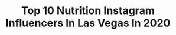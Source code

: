 ---
title: Top 10 Nutrition Instagram Influencers In Las Vegas In 2020
description: >-
  Find top nutrition Instagram influencers in Las Vegas in 2020. Most popular hashtags: #fitness #lasvegas #nutrition #caffeine.
platform: Instagram
profiles:
  - username: "lady_physique"
    fullname: >-
      IFBB Pro Victoria Flores
    location: "United States"
    followers: 17722
    engagement: 317
    commentsToLikes: 0.031593
    avatar: "https://scontent-ams4-1.cdninstagram.com/v/t51.2885-19/s320x320/62250392_2439048342814271_69251627478941696_n.jpg?_nc_ht=scontent-ams4-1.cdninstagram.com&_nc_ohc=mZPkg8CWsIAAX_YCQgE&oh=d45cb7ccd7c85084253bb2359aa2d1bd&oe=5EE2E6B3"
    verified: false
    hashtags: "#ronaabs, #noexcuses, #motivation, #biceps"
  - username: "shainasavoy"
    fullname: >-
      Shaina Savoy
    location: "United States"
    followers: 14292
    engagement: 560
    commentsToLikes: 0.019052
    avatar: "https://scontent-ams4-1.cdninstagram.com/v/t51.2885-19/s320x320/54513325_369886483867049_6669090664493350912_n.jpg?_nc_ht=scontent-ams4-1.cdninstagram.com&_nc_ohc=S_w99rVLUsUAX8v9IAU&oh=ff4f332240a48045873349c36fbf02ad&oe=5EB0CDC3"
    verified: false
    hashtags: ""
  - username: "sterlingtorress"
    fullname: >-
      STER
    location: "United States"
    followers: 18586
    engagement: 546
    commentsToLikes: 0.061918
    avatar: "https://scontent-lht6-1.cdninstagram.com/v/t51.2885-19/s320x320/84637368_185334466115061_3816388951451631616_n.jpg?_nc_ht=scontent-lht6-1.cdninstagram.com&_nc_ohc=uuoKheYYhTcAX-d1TEe&oh=ba64ba5757589db28a46248811cad8e2&oe=5EBB0330"
    verified: false
    hashtags: "#thedrop, #supalonelychallenge, #bangshot, #shuffle"
  - username: "marco.ruz"
    fullname: >-
      IFBB PRO Marco Ruz
    location: "United States"
    followers: 8876
    engagement: 681
    commentsToLikes: 0.030621
    avatar: "https://scontent-lhr8-1.cdninstagram.com/v/t51.2885-19/s320x320/75288565_571082430383212_4048639076054597632_n.jpg?_nc_ht=scontent-lhr8-1.cdninstagram.com&_nc_ohc=owEA2Ld4lmEAX9hs0wL&oh=a16170d5b7d4de81e268d5143c8fbed1&oe=5EB894E0"
    verified: false
    hashtags: "#amateur"
  - username: "cillehoegh"
    fullname: >-
      Cecilie Høgh
    location: "United States"
    followers: 3976
    engagement: 794
    commentsToLikes: 0.116366
    avatar: "https://scontent-ams4-1.cdninstagram.com/v/t51.2885-19/s320x320/75440973_492732098016651_3349347541895348224_n.jpg?_nc_ht=scontent-ams4-1.cdninstagram.com&_nc_ohc=LT4fVARfTZ0AX_9E4KX&oh=b83446bda8c75918aa857fe4475a9b89&oe=5EBC224E"
    verified: false
    hashtags: "#couplegoals, #greatsanddunes, #wine, #learnandhavefun"
  - username: "_thetakover_"
    fullname: >-
      Derrione Hill
    location: "United States"
    followers: 20594
    engagement: 428
    commentsToLikes: 0.030246
    avatar: "https://scontent-lhr8-1.cdninstagram.com/v/t51.2885-19/s320x320/91704846_1238232629901419_1577929014129983488_n.jpg?_nc_ht=scontent-lhr8-1.cdninstagram.com&_nc_ohc=0BMJ_JEJY-cAX8waRA4&oh=10b23a6e672b5ac594e511c7b8f8382f&oe=5EB9D9A2"
    verified: false
    hashtags: "#workout, #exercise, #health, #powerlifter"
  - username: "roxannelavin"
    fullname: >-
      Roxanne Lavin
    location: "United States"
    followers: 18749
    engagement: 326
    commentsToLikes: 0.042220
    avatar: "https://scontent-ams4-1.cdninstagram.com/v/t51.2885-19/s320x320/47694559_584149362023009_1564429738645127168_n.jpg?_nc_ht=scontent-ams4-1.cdninstagram.com&_nc_ohc=HehLHgtnx6oAX_UDRbH&oh=c70ec040d6f3ca493a2186dead541d7a&oe=5EB28BD4"
    verified: false
    hashtags: "#grateful, #ecofriendly, #progressnotperfection, #animallover"
  - username: "silviawellness87"
    fullname: >-
      Silvia 🇸🇻 MOM OF 4♍
    location: "United States"
    followers: 5780
    engagement: 874
    commentsToLikes: 0.046340
    avatar: "https://scontent-nrt1-1.cdninstagram.com/v/t51.2885-19/s320x320/72157182_2656071951119940_9032610974208622592_n.jpg?_nc_ht=scontent-nrt1-1.cdninstagram.com&_nc_ohc=7wCAnPpKzZEAX8MYALt&oh=140c22ee44954c214da2f0ed792860de&oe=5EA3F27A"
    verified: false
    hashtags: "#smileforme, #oldpicture, #mirrorpic, #quarantineandchill"
  - username: "emilyvavra"
    fullname: >-
      EMILY ✪
    location: "United States"
    followers: 93733
    engagement: 222
    commentsToLikes: 0.041149
    avatar: "https://scontent-ams4-1.cdninstagram.com/v/t51.2885-19/s320x320/74576238_1009526226080560_8203909867807703040_n.jpg?_nc_ht=scontent-ams4-1.cdninstagram.com&_nc_ohc=eoPaLhSj0toAX-UfrqG&oh=77d0f0900f0e87d36ce699fbba8e3d4d&oe=5EAA9D10"
    verified: false
    hashtags: "#11, #12, #13, #visionboardday"
  - username: "brandonfitfoodie"
    fullname: >-
      Brandon Budlong
    location: "United States"
    followers: 117015
    engagement: 49
    commentsToLikes: 0.213372
    avatar: "https://scontent-ams4-1.cdninstagram.com/v/t51.2885-19/s320x320/44827303_334598100663784_184330418567249920_n.jpg?_nc_ht=scontent-ams4-1.cdninstagram.com&_nc_ohc=PVBUTSqZtDsAX8GyWe-&oh=bf03df6d47a1c2f32e784151f36f4153&oe=5EBA5123"
    verified: false
    hashtags: "#brownie, #authenticmexicanfood, #fitfoodie, #notasandwich"
---